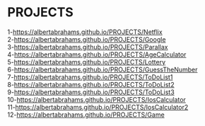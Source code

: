 # PROJECTS
1-https://albertabrahams.github.io/PROJECTS/Netflix <br>
2-https://albertabrahams.github.io/PROJECTS/Google <br>
3-https://albertabrahams.github.io/PROJECTS/Parallax <br>
4-https://albertabrahams.github.io/PROJECTS/AgeCalculator <br>
5-https://albertabrahams.github.io/PROJECTS/Lottery <br>
6-https://albertabrahams.github.io/PROJECTS/GuessTheNumber <br>
7-https://albertabrahams.github.io/PROJECTS/ToDoList1 <br>
8-https://albertabrahams.github.io/PROJECTS/ToDoList2 <br>
9-https://albertabrahams.github.io/PROJECTS/ToDoList3 <br>
10-https://albertabrahams.github.io/PROJECTS/IosCalculator <br>
11-https://albertabrahams.github.io/PROJECTS/IosCalculator2 <br>
12-https://albertabrahams.github.io/PROJECTS/Game <br>


